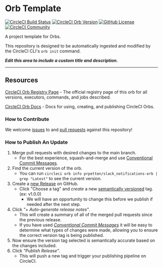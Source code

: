 # Orb Template


[![CircleCI Build Status](https://circleci.com/gh/prpetten/slack_notifications-orb.svg?style=shield "CircleCI Build Status")](https://circleci.com/gh/prpetten/slack_notifications-orb) [![CircleCI Orb Version](https://badges.circleci.com/orbs/prpetten/slack_notifications-orb.svg)](https://circleci.com/orbs/registry/orb/prpetten/slack_notifications-orb) [![GitHub License](https://img.shields.io/badge/license-MIT-lightgrey.svg)](https://raw.githubusercontent.com/prpetten/slack_notifications-orb/master/LICENSE) [![CircleCI Community](https://img.shields.io/badge/community-CircleCI%20Discuss-343434.svg)](https://discuss.circleci.com/c/ecosystem/orbs)



A project template for Orbs.

This repository is designed to be automatically ingested and modified by the CircleCI CLI's `orb init` command.

_**Edit this area to include a custom title and description.**_

---

## Resources

[CircleCI Orb Registry Page](https://circleci.com/orbs/registry/orb/prpetten/slack_notifications-orb) - The official registry page of this orb for all versions, executors, commands, and jobs described.

[CircleCI Orb Docs](https://circleci.com/docs/2.0/orb-intro/#section=configuration) - Docs for using, creating, and publishing CircleCI Orbs.

### How to Contribute

We welcome [issues](https://github.com/prpetten/slack_notifications-orb/issues) to and [pull requests](https://github.com/prpetten/slack_notifications-orb/pulls) against this repository!

### How to Publish An Update
1. Merge pull requests with desired changes to the main branch.
    - For the best experience, squash-and-merge and use [Conventional Commit Messages](https://conventionalcommits.org/).
2. Find the current version of the orb.
    - You can run `circleci orb info prpetten/slack_notifications-orb | grep "Latest"` to see the current version.
3. Create a [new Release](https://github.com/prpetten/slack_notifications-orb/releases/new) on GitHub.
    - Click "Choose a tag" and _create_ a new [semantically versioned](http://semver.org/) tag. (ex: v1.0.0)
      - We will have an opportunity to change this before we publish if needed after the next step.
4.  Click _"+ Auto-generate release notes"_.
    - This will create a summary of all of the merged pull requests since the previous release.
    - If you have used _[Conventional Commit Messages](https://conventionalcommits.org/)_ it will be easy to determine what types of changes were made, allowing you to ensure the correct version tag is being published.
5. Now ensure the version tag selected is semantically accurate based on the changes included.
6. Click _"Publish Release"_.
    - This will push a new tag and trigger your publishing pipeline on CircleCI.